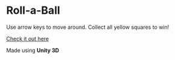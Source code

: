 # Roll-a-Ball

Use arrow keys to move around. Collect all yellow squares to win!

[Check it out here](https://areenoverclouds.github.io/Roll-a-Ball/)

Made using **Unity 3D**
